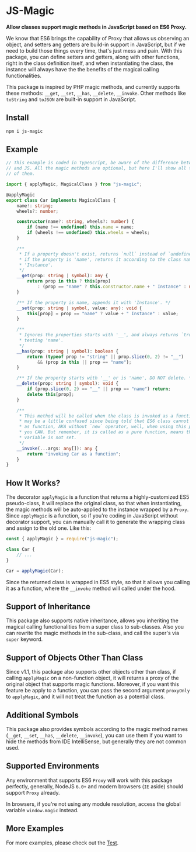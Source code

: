 # JS-Magic

**Allow classes support magic methods in JavaScript based on ES6 Proxy.**

We know that ES6 brings the capability of Proxy that allows us observing an 
object, and setters ang getters are build-in support in JavaScript, but if we 
need to build those things every time, that's just mess and pain. With this 
package, you can define setters and getters, along with other functions, right 
in the class definition itself, and when instantiating the class, the instance
will always have the the benefits of the magical calling functionalities.

This package is inspired by PHP magic methods, and currently supports these 
methods: `__get`, `__set`, `__has`, `__delete`, `__invoke`. Other methods like 
`toString` and `toJSON` are built-in support in JavaScript.

## Install

```sh
npm i js-magic
```

## Example

```typescript
// This example is coded in TypeScript, be aware of the difference between TS 
// and JS. All the magic methods are optional, but here I'll show all the usage 
// of them.

import { applyMagic, MagicalClass } from "js-magic";

@applyMagic
export class Car implements MagicalClass {
    name!: string;
    wheels?: number;

    constructor(name?: string, wheels?: number) {
        if (name !== undefined) this.name = name;
        if (wheels !== undefined) this.wheels = wheels;
    }

    /**
     * If a property doesn't exist, returns `null` instead of `undefined`, and 
     * if the property is 'name', returns it according to the class name plus 
     * 'Instance'. 
     */
    __get(prop: string | symbol): any {
        return prop in this ? this[prop]
            : (prop == "name" ? this.constructor.name + " Instance" : null);
    }

    /** If the property is name, appends it with 'Instance'. */
    __set(prop: string | symbol, value: any): void {
        this[prop] = prop == "name" ? value + " Instance" : value;
    }

    /**
     * Ignores the properties starts with '__', and always returns `true` when 
     * testing 'name'.
     */
    __has(prop: string | symbol): boolean {
        return (typeof prop != "string" || prop.slice(0, 2) != "__")
            && (prop in this || prop == "name");
    }

    /** If the property starts with '__' or is 'name', DO NOT delete. */
    __delete(prop: string | symbol): void {
        if (prop.slice(0, 2) == "__" || prop == "name") return;
        delete this[prop];
    }

    /**
     * This method will be called when the class is invoked as a function. You 
     * may be a little confused since being told that ES6 class cannot be called
     * as function, AKA without `new` operator, well, when using this package, 
     * you CAN. But remember, it is called as a pure function, means the `this` 
     * variable is not set.
     */
    __invoke(...args: any[]): any {
        return "invoking Car as a function";
    }
}
```

## How It Works?

The decorator `applyMagic` is a function that returns a highly-customized ES5 
pseudo-class, it will replace the original class, so that when instantiating,
the  magic methods will be auto-applied to the instance wrapped by a `Proxy`.
Since `applyMagic` is a function, so if you're coding in JavaScript without
decorator support, you can manually call it to generate the wrapping class and
assign to the old one. Like this:

```javascript
const { applyMagic } = require("js-magic");

class Car {
    // ...
}

Car = applyMagic(Car);
```

Since the returned class is wrapped in ES5 style, so that it allows you calling 
it as a function, where the `__invoke` method will called under the hood.

## Support of Inheritance

This package also supports native inheritance, allows you inheriting the magical
calling functionalities from a super class to sub-classes. Also you can rewrite
the magic methods in the sub-class, and call the super's via `super` keyword.

## Support of Objects Other Than Class

Since v1.1, this package also supports other objects other than class, if
calling `applyMagic` on a non-function object, it will returns a proxy of the
original object that supports magic functions. Moreover, if you want this
feature be apply to a function, you can pass the second argument `proxyOnly` to
`applyMagic`, and it will not treat the function as a potential class. 

## Additional Symbols

This package also provides symbols according to the magic method names (`__get`, 
`__set`, `__has`, `__delete`, `__invoke`), you can use them if you want to hide 
the methods from IDE IntelliSense, but generally they are not common used.

## Supported Environments

Any environment that supports ES6 `Proxy` will work with this package perfectly, 
generally, NodeJS `6.0+` and modern browsers (`IE` aside) should support `Proxy`
already.

In browsers, if you're not using any module resolution, access the global 
variable `window.magic` instead.

## More Examples

For more examples, please check out the [Test](./test.js).